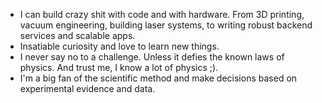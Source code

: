* I can build crazy shit with code and with hardware. From 3D printing, vacuum engineering, building laser systems, to writing robust backend services and scalable apps.
* Insatiable curiosity and love to learn new things.
* I never say no to a challenge. Unless it defies the known laws of physics. And trust me, I know a lot of physics ;).
* I'm a big fan of the scientific method and make decisions based on experimental evidence and data.

